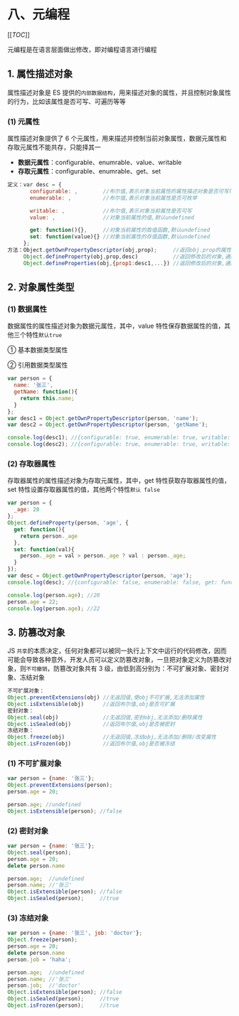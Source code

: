 # 八、元编程

[[_TOC_]]

元编程是在语言层面做出修改，即对编程语言进行编程

## 1. 属性描述对象

属性描述对象是 ES 提供的`内部数据结构`，用来描述对象的属性，并且控制对象属性的行为，比如该属性是否可写、可遍历等等
### (1) 元属性

属性描述对象提供了 6 个元属性，用来描述并控制当前对象属性，数据元属性和存取元属性不能共存，只能择其一

* **数据元属性**：configurable、enumrable、value、writable
* **存取元属性**：configurable、enumrable、get、set

```javascript
定义：var desc = {
       configurable: ,        //布尔值,表示对象当前属性的属性描述对象是否可写(设置为false后不可更改)
       enumerable: ,          //布尔值,表示对象当前属性是否可枚举

       writable: ,            //布尔值,表示对象当前属性是否可写
       value: ,               //对象当前属性的值,默认undefined

       get: function(){},     //对象当前属性的取值函数,默认undefined
       set: function(value){} //对象当前属性的存值函数,默认undefined
     };
方法：Object.getOwnPropertyDescriptor(obj,prop);     //返回obj.prop的属性描述对象
     Object.defineProperty(obj,prop,desc)           //返回修改后的对象,通过属性描述对象修改obj.property
     Object.defineProperties(obj,{prop1:desc1,...}) //返回修改后的对象,通过属性描述对象修改obj.property1,...
```

## 2. 对象属性类型

### (1) 数据属性

数据属性的属性描述对象为数据元属性，其中，value 特性保存数据属性的值，其他三个特性`默认true`

① 基本数据类型属性

② 引用数据类型属性

```javascript
var person = {
  name: '张三',
  getName: function(){
    return this.name;
  }
};
var desc1 = Object.getOwnPropertyDescriptor(person, 'name');
var desc2 = Object.getOwnPropertyDescriptor(person, 'getName');

console.log(desc1); //{configurable: true, enumerable: true, writable: true, value: '张三'}
console.log(desc2); //{configurable: true, enumerable: true, writable: true, value: function}
```

### (2) 存取器属性

存取器属性的属性描述对象为存取元属性，其中，get 特性获取存取器属性的值，set 特性设置存取器属性的值，其他两个特性`默认 false`

```javascript
var person = {
  _age: 20
};
Object.defineProperty(person, 'age', {
  get: function(){
    return person._age
  },
  set: function(val){
    person._age = val > person._age ? val : person._age;
  }
});
var desc = Object.getOwnPropertyDescriptor(person, 'age');
console.log(desc); //{configurable: false, enumerable: false, get: function, set: undefined}

console.log(person.age); //20
person.age = 22;
console.log(person.age); //22
```

## 3. 防篡改对象

JS `共享`的本质决定，任何对象都可以被同一执行上下文中运行的代码修改，因而可能会导致各种意外，开发人员可以定义防篡改对象，一旦把对象定义为防篡改对象，则`不可撤销`，防篡改对象共有 3 级，由低到高分别为：不可扩展对象、密封对象、冻结对象

```javascript
不可扩展对象：
Object.preventExtensions(obj) //无返回值,使obj不可扩展,无法添加属性
Object.isExtensible(obj)      //返回布尔值,obj是否可扩展
密封对象：
Object.seal(obj)              //无返回值,密封obj,无法添加/删除属性
Object.isSealed(obj)          //返回布尔值,obj是否被密封
冻结对象：
Object.freeze(obj)            //无返回值,冻结obj,无法添加/删除/改变属性
Object.isFrozen(obj)          //返回布尔值,obj是否被冻结
```

### (1) 不可扩展对象

```javascript
var person = {name: '张三'};
Object.preventExtensions(person);
person.age = 20; 

person.age; //undefined
Object.isExtensible(person); //false
```

### (2) 密封对象

```javascript
var person = {name: '张三'};
Object.seal(person);
person.age = 20;
delete person.name

person.age;  //undefined
person.name; //'张三'
Object.isExtensible(person); //false
Object.isSealed(person);     //true
```

### (3) 冻结对象

```javascript
var person = {name: '张三', job: 'doctor'};
Object.freeze(person);
person.age = 20;
delete person.name
person.job = 'haha';

person.age;  //undefined
person.name; //'张三'
person.job;  //'doctor'
Object.isExtensible(person); //false
Object.isSealed(person);     //true
Object.isFrozen(person);     //true
```
